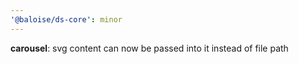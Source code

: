 ```yaml
---
'@baloise/ds-core': minor
---
```


**carousel**: svg content can now be passed into it instead of file path

